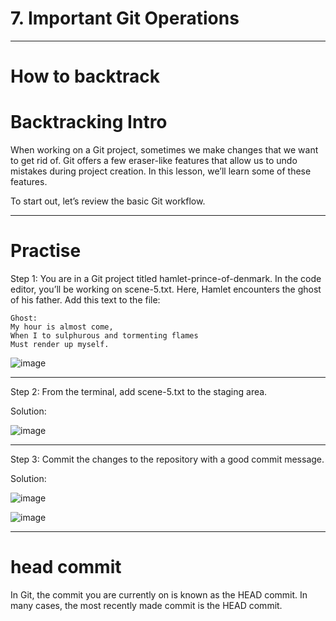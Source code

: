 # 7. Important Git Operations 

--- 

# How to backtrack

# Backtracking Intro

When working on a Git project, sometimes we make changes that we want to get rid of. Git offers a few eraser-like features that allow us to undo mistakes during project creation. In this lesson, we’ll learn some of these features.

To start out, let’s review the basic Git workflow.

---

# Practise 

Step 1: You are in a Git project titled hamlet-prince-of-denmark. In the code editor, you’ll be working on scene-5.txt. Here, Hamlet encounters the ghost of his father. Add this text to the file:

```
Ghost: 
My hour is almost come,
When I to sulphurous and tormenting flames
Must render up myself.
```

![image](https://user-images.githubusercontent.com/107522496/214613046-8e36ae31-d959-4513-850f-f9a6ea882965.png)


---

Step 2: From the terminal, add scene-5.txt to the staging area. 

Solution:

![image](https://user-images.githubusercontent.com/107522496/214613295-e7e2b807-b580-40d0-b56d-16850ba7d92f.png)



---


Step 3: Commit the changes to the repository with a good commit message. 

Solution: 

![image](https://user-images.githubusercontent.com/107522496/214613662-3725a3da-2c4e-43c1-8859-952f95853dad.png)

![image](https://user-images.githubusercontent.com/107522496/214613841-9c8ee530-7972-4c5f-bd8c-edd99e5230c6.png)


---

# head commit

In Git, the commit you are currently on is known as the HEAD commit. In many cases, the most recently made commit is the HEAD commit. 

















